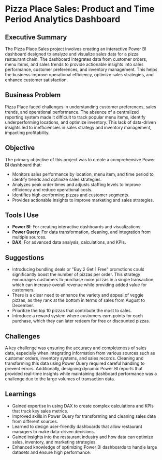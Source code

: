 # **Pizza Place Sales: Product and Time Period Analytics Dashboard**

## **Executive Summary**  
The Pizza Place Sales project involves creating an interactive Power BI dashboard designed to analyze and visualize sales data for a pizza restaurant chain. The dashboard integrates data from customer orders, menu items, and sales trends to provide actionable insights into sales performance, customer preferences, and inventory management. This helps the business improve operational efficiency, optimize sales strategies, and enhance customer satisfaction.

## **Business Problem**  
Pizza Place faced challenges in understanding customer preferences, sales trends, and operational performance. The absence of a centralized reporting system made it difficult to track popular menu items, identify underperforming locations, and optimize inventory. This lack of data-driven insights led to inefficiencies in sales strategy and inventory management, impacting profitability.

## **Objective**  
The primary objective of this project was to create a comprehensive Power BI dashboard that:
- Monitors sales performance by location, menu item, and time period to identify trends and optimize sales strategies.
- Analyzes peak order times and adjusts staffing levels to improve efficiency and reduce operational costs.
- Identifies high-performing pizzas and customer segments.
- Provides actionable insights to improve marketing and sales strategies.

## **Tools I Use**  
- **Power BI**: For creating interactive dashboards and visualizations.  
- **Power Query**: For data transformation, cleaning, and integration from multiple sources.  
- **DAX**: For advanced data analysis, calculations, and KPIs.

## **Suggestions**  
- Introducing bundling deals or "Buy 2 Get 1 Free" promotions could significantly boost the number of pizzas per order. This strategy encourages customers to purchase more pizzas in a single transaction, which can increase overall revenue while providing added value for customers.
- There is a clear need to enhance the variety and appeal of veggie pizzas, as they rank at the bottom in terms of sales from August to December.
- Prioritize the top 10 pizzas that contribute the most to sales.
- Introduce a reward system where customers earn points for each purchase, which they can later redeem for free or discounted pizzas.

## **Challenges**  
A key challenge was ensuring the accuracy and completeness of sales data, especially when integrating information from various sources such as customer orders, inventory systems, and sales records. Cleaning and transforming this data using Power Query required careful handling to prevent errors. Additionally, designing dynamic Power BI reports that provided real-time insights while maintaining dashboard performance was a challenge due to the large volumes of transaction data.

## **Learnings**  
- Gained expertise in using DAX to create complex calculations and KPIs that track key sales metrics.
- Improved skills in Power Query for transforming and cleaning sales data from different sources.
- Learned to design user-friendly dashboards that allow restaurant managers to make data-driven decisions.
- Gained insights into the restaurant industry and how data can optimize sales, inventory, and marketing strategies.
- Enhanced knowledge of optimizing Power BI dashboards to handle large datasets and ensure high performance.

